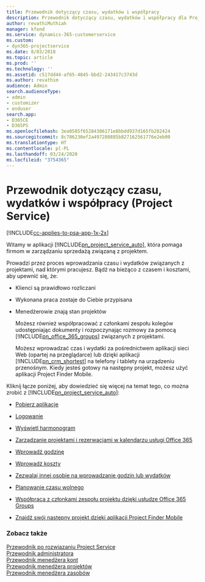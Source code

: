```yaml
---
title: Przewodnik dotyczący czasu, wydatków i współpracy
description: Przewodnik dotyczący czasu, wydatków i współpracy dla Project Service
author: revathiMuthiah
manager: kfend
ms.service: dynamics-365-customerservice
ms.custom:
- dyn365-projectservice
ms.date: 8/03/2018
ms.topic: article
ms.prod: ''
ms.technology: ''
ms.assetid: c517dd44-af65-4845-bbd2-243417c3743d
ms.author: revathim
audience: Admin
search.audienceType:
- admin
- customizer
- enduser
search.app:
- D365CE
- D365PS
ms.openlocfilehash: 3ea0585f65284306171e8bbdd937d165fb282424
ms.sourcegitcommit: 8c786230ef2a497280885b827162561776e2eb00
ms.translationtype: HT
ms.contentlocale: pl-PL
ms.lasthandoff: 03/24/2020
ms.locfileid: "3754365"
---
```

# <a name="time-expense-and-collaboration-guide-project-service"></a>Przewodnik dotyczący czasu, wydatków i współpracy (Project Service)

[!INCLUDE[cc-applies-to-psa-app-1x-2x](../includes/cc-applies-to-psa-app-1x-2x.md)]

Witamy w aplikacji [!INCLUDE[pn_project_service_auto](../includes/pn-project-service-auto.md)], która pomaga firmom w zarządzaniu sprzedażą związaną z projektem. 
  
 Prowadzi przez proces wprowadzania czasu i wydatków związanych z projektami, nad którymi pracujesz. Bądź na bieżąco z czasem i kosztami, aby upewnić się, że:  
  
- Klienci są prawidłowo rozliczani  
  
- Wykonana praca zostaje do Ciebie przypisana  
  
- Menedżerowie znają stan projektów  
  
  Możesz również współpracować z członkami zespołu kolegów udostępniając dokumenty i rozpoczynając rozmowy za pomocą [!INCLUDE[pn_office_365_groups](../includes/pn-office-365-groups.md)] związanych z projektami.  
  
  Możesz wprowadzać czas i wydatki za pośrednictwem aplikacji sieci Web (opartej na przeglądarce) lub dzięki aplikacji [!INCLUDE[pn_crm_shortest](../includes/pn-crm-shortest.md)] na telefony i tablety na urządzeniu przenośnym. Kiedy jesteś gotowy na następny projekt, możesz użyć aplikacji Project Finder Mobile.  
  
Kliknij łącze poniżej, aby dowiedzieć się więcej na temat tego, co można zrobić z [!INCLUDE[pn_project_service_auto](../includes/pn-project-service-auto.md)]:  
  
-   [Pobierz aplikacje](../project-service/get-apps.md)  
  
-   [Logowanie](../project-service/sign-in.md)  
  
-   [Wyświetl harmonogram](../project-service/view-schedule.md)  
  
-   [Zarządzanie projektami i rezerwacjami w kalendarzu usługi Office 365](../project-service/manage-project-bookings-office-365-calendar.md)  
  
-   [Wprowadź godzinę](../project-service/enter-time.md)  
  
-   [Wprowadź koszty](../project-service/enter-expenses.md)  
  
-   [Zezwalaj innej osobie na wprowadzanie godzin lub wydatków](../project-service/allow-someone-else-enter-time-entry-expense.md)  
  
-   [Planowanie czasu wolnego ](../project-service/schedule-time-off.md)  
  
-   [Współpraca z członkami zespołu projektu dzięki usłudze Office 365 Groups](../project-service/collaborate-project-team-members-office-365-groups.md)  
  
-   [Znajdź swój następny projekt dzięki aplikacji Project Finder Mobile](../project-service/find-next-project-finder-mobile-app.md)  
  
### <a name="see-also"></a>Zobacz także  
 [Przewodnik po rozwiązaniu Project Service](../project-service/overview.md)   
 [Przewodnik administratora](../project-service/admin-guide.md)   
 [Przewodnik menedżera kont](../project-service/account-manager-guide.md)   
 [Przewodnik menedżera projektów](../project-service/project-manager-guide.md)   
 [Przewodnik menedżera zasobów](../project-service/resource-manager-guide.md)   
